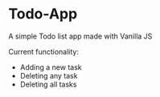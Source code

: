 # Todo-App
A simple Todo list app made with Vanilla JS

Current functionality:
- Adding a new task
- Deleting any task
- Deleting all tasks